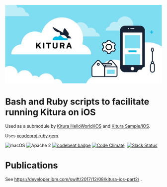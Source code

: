 ![Kitura Builder for iOS](https://raw.githubusercontent.com/IBM-Swift/Kitura-Builder-iOS/master/Documentation/KituraIOSSoftwareEngineering_1024X512.png)

# Bash and Ruby scripts to facilitate running Kitura on iOS
Used as a submodule by [Kitura HelloWorld/iOS](https://github.com/IBM-Swift/Kitura-HelloWorld-iOS) and [Kitura Sample/iOS](https://github.com/IBM-Swift/Kitura-Sample-iOS).

Uses [xcodeproj ruby gem](https://github.com/cocoapods/xcodeproj).

![macOS](https://img.shields.io/badge/os-macOS-green.svg?style=flat)
![Apache 2](https://img.shields.io/badge/license-Apache2-blue.svg?style=flat)
[![codebeat badge](https://codebeat.co/badges/bdbb3830-206d-401a-8e1d-24f879256e61)](https://codebeat.co/projects/github-com-ibm-swift-kitura-builder-ios-master)
[![Code Climate](https://codeclimate.com/github/IBM-Swift/Kitura-Builder-iOS/badges/gpa.svg)](https://codeclimate.com/github/IBM-Swift/Kitura-Builder-iOS)
&nbsp;[![Slack Status](http://swift-at-ibm-slack.mybluemix.net/badge.svg)](http://swift-at-ibm-slack.mybluemix.net/)

# Publications
See https://developer.ibm.com/swift/2017/12/08/kitura-ios-part2/ .
